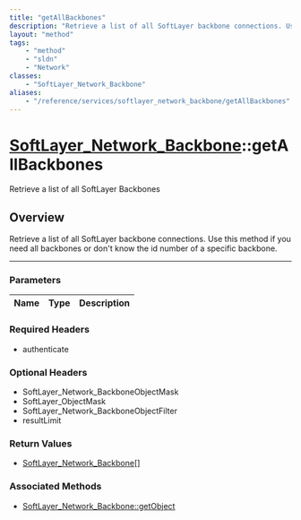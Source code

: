 ```yaml
---
title: "getAllBackbones"
description: "Retrieve a list of all SoftLayer backbone connections. Use this method if you need all backbones or don't know the id nu... "
layout: "method"
tags:
    - "method"
    - "sldn"
    - "Network"
classes:
    - "SoftLayer_Network_Backbone"
aliases:
    - "/reference/services/softlayer_network_backbone/getAllBackbones"
---
```

# [SoftLayer_Network_Backbone](/reference/services/SoftLayer_Network_Backbone)::getAllBackbones

Retrieve a list of all SoftLayer Backbones


## Overview 
Retrieve a list of all SoftLayer backbone connections. Use this method if you need all backbones or don't know the id number of a specific backbone. 

-----

### Parameters 
|Name | Type | Description |
| --- | --- | --- |


### Required Headers
* authenticate


### Optional Headers
* SoftLayer_Network_BackboneObjectMask
* SoftLayer_ObjectMask
* SoftLayer_Network_BackboneObjectFilter
* resultLimit

### Return Values
* <a href='/reference/datatypes/SoftLayer_Network_Backbone'>SoftLayer_Network_Backbone[] </a>


### Associated Methods

*  [SoftLayer_Network_Backbone::getObject](/reference/services/SoftLayer_Network_Backbone/getObject )




